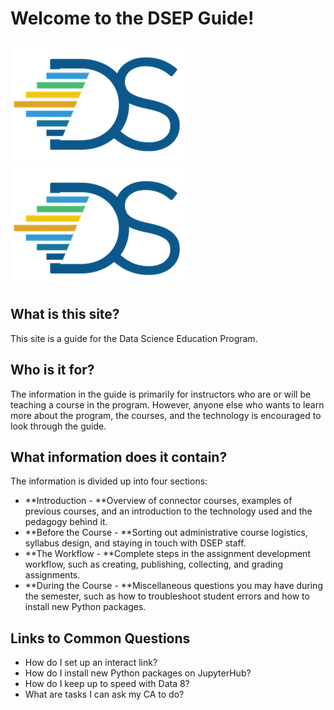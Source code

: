 # Welcome to the DSEP Guide!

![](/assets/hi.png)![](/assets/logo.png)

## What is this site?

This site is a guide for the Data Science Education Program. 

## Who is it for?

The information in the guide is primarily for instructors who are or will be teaching a course in the program. However, anyone else who wants to learn more about the program, the courses, and the technology is encouraged to look through the guide.

## What information does it contain?

The information is divided up into four sections:

* **Introduction - **Overview of connector courses, examples of previous courses, and an introduction to the technology used and the pedagogy behind it.
* **Before the Course - **Sorting out administrative course logistics, syllabus design, and staying in touch with DSEP staff.
* **The Workflow - **Complete steps in the assignment development workflow, such as creating, publishing, collecting, and grading assignments.
* **During the Course - **Miscellaneous questions you may have during the semester, such as how to troubleshoot student errors and how to install new Python packages.

## Links to Common Questions

* How do I set up an interact link?
* How do I install new Python packages on JupyterHub?
* How do I keep up to speed with Data 8?
* What are tasks I can ask my CA to do?



